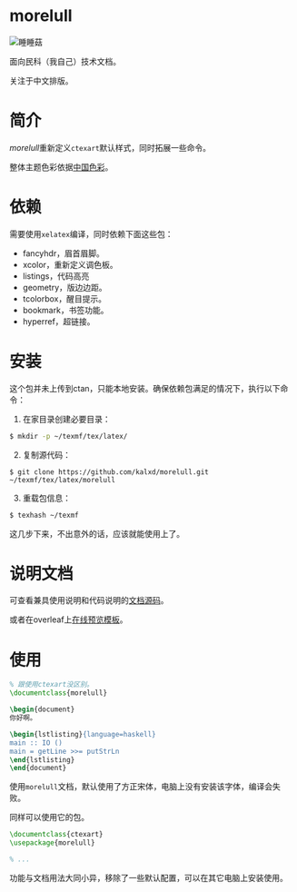 # morelull

![睡睡菇](https://media.52poke.com/wiki/thumb/c/c9/755Morelull.png/240px-755Morelull.png)

面向民科（我自己）技术文档。

关注于中文排版。

# 简介

*morelull*重新定义`ctexart`默认样式，同时拓展一些命令。

整体主题色彩依据[中国色彩](https://github.com/kalxd/happiny)。

# 依赖

需要使用`xelatex`编译，同时依赖下面这些包：

* fancyhdr，眉首眉脚。
* xcolor，重新定义调色板。
* listings，代码高亮
* geometry，版边边距。
* tcolorbox，醒目提示。
* bookmark，书签功能。
* hyperref，超链接。

# 安装

这个包并未上传到ctan，只能本地安装。确保依赖包满足的情况下，执行以下命令：

1. 在家目录创建必要目录：

```bash
$ mkdir -p ~/texmf/tex/latex/
```

2. 复制源代码：

```
$ git clone https://github.com/kalxd/morelull.git ~/texmf/tex/latex/morelull
```
3. 重载包信息：

```bash
$ texhash ~/texmf
```

这几步下来，不出意外的话，应该就能使用上了。

# 说明文档

可查看兼具使用说明和代码说明的[文档源码](./doc/doc.tex)。

或者在overleaf上[在线预览模板](https://www.overleaf.com/latex/templates/morelull-sample/sfrmdxnrnbbn)。

# 使用

```latex
% 跟使用ctexart没区别。
\documentclass{morelull}

\begin{document}
你好啊。

\begin{lstlisting}{language=haskell}
main :: IO ()
main = getLine >>= putStrLn
\end{lstlisting}
\end{document}
```

使用`morelull`文档，默认使用了方正宋体，电脑上没有安装该字体，编译会失败。

同样可以使用它的包。

```latex
\documentclass{ctexart}
\usepackage{morelull}

% ...
```

功能与文档用法大同小异，移除了一些默认配置，可以在其它电脑上安装使用。
